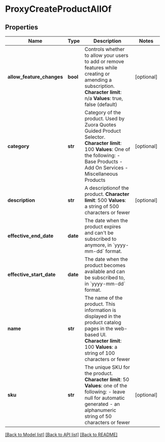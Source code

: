 # ProxyCreateProductAllOf

## Properties
Name | Type | Description | Notes
------------ | ------------- | ------------- | -------------
**allow_feature_changes** | **bool** |  Controls whether to allow your users to add or remove features while creating or amending a subscription. **Character** **limit**: n/a **Values**: true, false (default)  | [optional] 
**category** | **str** |  Category of the product. Used by Zuora Quotes Guided Product Selector. **Character** **limit**: 100 **Values**: One of the following:  - Base Products - Add On Services - Miscellaneous Products  | [optional] 
**description** | **str** |  A descriptionof the product. **Character limit**: 500 **Values**: a string of 500 characters or fewer  | [optional] 
**effective_end_date** | **date** | The date when the product expires and can&#39;t be subscribed to anymore, in &#x60;yyyy-mm-dd&#x60; format.  | 
**effective_start_date** | **date** | The date when the product becomes available and can be subscribed to, in &#x60;yyyy-mm-dd&#x60; format.  | 
**name** | **str** | The name of the product. This information is displayed in the product catalog pages in the web-based UI. **Character limit**: 100 **Values**: a string of 100 characters or fewer  | 
**sku** | **str** | The unique SKU for the product. **Character limit**: 50 **Values**: one of the following:  - leave null for automatic generated - an alphanumeric string of 50 characters or fewer  | [optional] 

[[Back to Model list]](../README.md#documentation-for-models) [[Back to API list]](../README.md#documentation-for-api-endpoints) [[Back to README]](../README.md)


